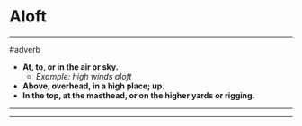# Aloft
---
#adverb
- **At, to, or in the air or sky.**
	- _Example: high winds aloft_
- **Above, overhead, in a high place; up.**
- **In the top, at the masthead, or on the higher yards or rigging.**
---
---
